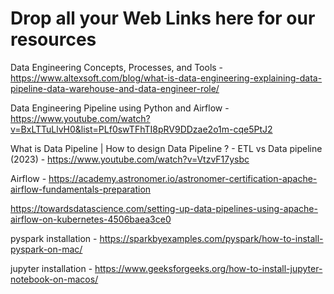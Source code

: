 # Drop all your Web Links here for our resources

Data Engineering Concepts, Processes, and Tools - https://www.altexsoft.com/blog/what-is-data-engineering-explaining-data-pipeline-data-warehouse-and-data-engineer-role/


Data Engineering Pipeline using Python and Airflow - https://www.youtube.com/watch?v=BxLTTuLlvH0&list=PLf0swTFhTI8pRV9DDzae2o1m-cqe5PtJ2


What is Data Pipeline | How to design Data Pipeline ? - ETL vs Data pipeline (2023) - https://www.youtube.com/watch?v=VtzvF17ysbc

Airflow - https://academy.astronomer.io/astronomer-certification-apache-airflow-fundamentals-preparation

https://towardsdatascience.com/setting-up-data-pipelines-using-apache-airflow-on-kubernetes-4506baea3ce0

pyspark installation - https://sparkbyexamples.com/pyspark/how-to-install-pyspark-on-mac/

jupyter installation - https://www.geeksforgeeks.org/how-to-install-jupyter-notebook-on-macos/

